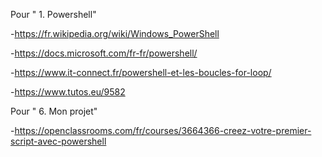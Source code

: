 Pour " 1. Powershell"

-https://fr.wikipedia.org/wiki/Windows_PowerShell

-https://docs.microsoft.com/fr-fr/powershell/

-https://www.it-connect.fr/powershell-et-les-boucles-for-loop/

-https://www.tutos.eu/9582

Pour " 6. Mon projet"

-https://openclassrooms.com/fr/courses/3664366-creez-votre-premier-script-avec-powershell
